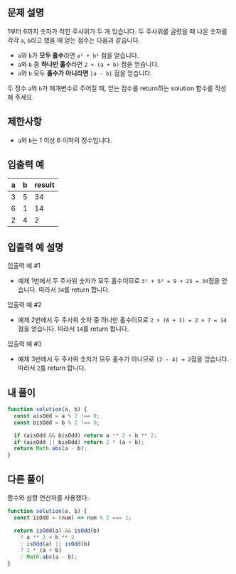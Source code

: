 ## 문제 설명

1부터 6까지 숫자가 적힌 주사위가 두 개 있습니다. 두 주사위를 굴렸을 때 나온 숫자를 각각 `a`, `b`라고 했을 때 얻는 점수는 다음과 같습니다.

- `a`와 `b`가 **모두 홀수**라면 `a² + b²` 점을 얻습니다.
- `a`와 `b` 중 **하나만 홀수**라면 `2 × (a + b)` 점을 얻습니다.
- `a`와 `b` 모두 **홀수가 아니라면** `|a - b|` 점을 얻습니다.

두 정수 `a`와 `b`가 매개변수로 주어질 때, 얻는 점수를 return하는 solution 함수를 작성해 주세요.

## 제한사항

- `a`와 `b`는 1 이상 6 이하의 정수입니다.

## 입출력 예

| a   | b   | result |
| --- | --- | ------ |
| 3   | 5   | 34     |
| 6   | 1   | 14     |
| 2   | 4   | 2      |

## 입출력 예 설명

입출력 예 #1

- 예제 1번에서 두 주사위 숫자가 모두 홀수이므로 `3² + 5² = 9 + 25 = 34`점을 얻습니다. 따라서 `34`를 return 합니다.

입출력 예 #2

- 예제 2번에서 두 주사위 숫자 중 하나만 홀수이므로 `2 × (6 + 1) = 2 × 7 = 14`점을 얻습니다. 따라서 `14`를 return 합니다.

입출력 예 #3

- 예제 3번에서 두 주사위 숫자가 모두 홀수가 아니므로 `|2 - 4| = 2`점을 얻습니다. 따라서 `2`를 return 합니다.

## 내 풀이

```js
function solution(a, b) {
  const aisOdd = a % 2 !== 0;
  const bisOdd = b % 2 !== 0;

  if (aisOdd && bisOdd) return a ** 2 + b ** 2;
  if (aisOdd || bisOdd) return 2 * (a + b);
  return Math.abs(a - b);
}
```

## 다른 풀이

함수와 삼항 연산자를 사용했다.

```js
function solution(a, b) {
  const isOdd = (num) => num % 2 === 1;

  return isOdd(a) && isOdd(b)
    ? a ** 2 + b ** 2
    : isOdd(a) || isOdd(b)
    ? 2 * (a + b)
    : Math.abs(a - b);
}
```
